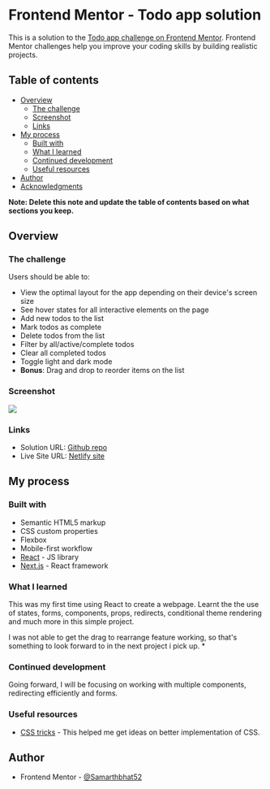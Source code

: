 # Frontend Mentor - Todo app solution

This is a solution to the [Todo app challenge on Frontend Mentor](https://www.frontendmentor.io/challenges/todo-app-Su1_KokOW). Frontend Mentor challenges help you improve your coding skills by building realistic projects. 

## Table of contents

- [Overview](#overview)
  - [The challenge](#the-challenge)
  - [Screenshot](#screenshot)
  - [Links](#links)
- [My process](#my-process)
  - [Built with](#built-with)
  - [What I learned](#what-i-learned)
  - [Continued development](#continued-development)
  - [Useful resources](#useful-resources)
- [Author](#author)
- [Acknowledgments](#acknowledgments)

**Note: Delete this note and update the table of contents based on what sections you keep.**

## Overview

### The challenge

Users should be able to:

- View the optimal layout for the app depending on their device's screen size
- See hover states for all interactive elements on the page
- Add new todos to the list
- Mark todos as complete
- Delete todos from the list
- Filter by all/active/complete todos
- Clear all completed todos
- Toggle light and dark mode
- **Bonus**: Drag and drop to reorder items on the list

### Screenshot

![](./Screenshots/Screenshot%202023-03-23%20at%201.36.06%20PM.png)


### Links

- Solution URL: [Github repo](https://github.com/Samarthbhat52/todo-app)
- Live Site URL: [Netlify site](https://sparkling-lokum-9b1b2a.netlify.app/)

## My process

### Built with

- Semantic HTML5 markup
- CSS custom properties
- Flexbox
- Mobile-first workflow
- [React](https://reactjs.org/) - JS library
- [Next.js](https://nextjs.org/) - React framework

### What I learned

This was my first time using React to create a webpage.
Learnt the the use of states, forms, components, props, redirects, conditional theme rendering and much more in this simple project.

I was not able to get the drag to rearrange feature working, so that's something to look forward to in the next project i pick up.
*

### Continued development

Going forward, I will be focusing on working with multiple components, redirecting efficiently and forms.

### Useful resources

- [CSS tricks](https://css-tricks.com/) - This helped me get ideas on better implementation of CSS.

## Author

- Frontend Mentor - [@Samarthbhat52](https://www.frontendmentor.io/profile/Samarthbhat52)

